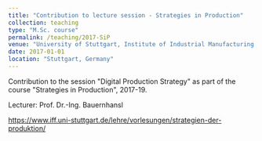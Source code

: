 ```yaml
---
title: "Contribution to lecture session - Strategies in Production"
collection: teaching
type: "M.Sc. course"
permalink: /teaching/2017-SiP
venue: "University of Stuttgart, Institute of Industrial Manufacturing and Management IFF"
date: 2017-01-01
location: "Stuttgart, Germany"
---
```

Contribution to the session "Digital Production Strategy" as part of the course "Strategies in Production", 2017-19.

Lecturer: Prof. Dr.-Ing. Bauernhansl

https://www.iff.uni-stuttgart.de/lehre/vorlesungen/strategien-der-produktion/
